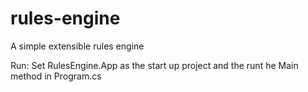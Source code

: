 # rules-engine
A simple extensible rules engine

Run: Set RulesEngine.App as the start up project and the runt he Main method in Program.cs
